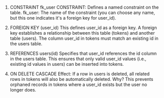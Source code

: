 1. CONSTRAINT fk_user
CONSTRAINT: Defines a named constraint on the table.
fk_user: The name of the constraint (you can choose any name, but this one indicates it's a foreign key for user_id).

2. FOREIGN KEY (user_id)
This defines user_id as a foreign key.
A foreign key establishes a relationship between this table (tokens) and another table (users).
The column user_id in tokens must match an existing id in the users table.

3. REFERENCES users(id)
Specifies that user_id references the id column in the users table.
This ensures that only valid user_id values (i.e., existing id values in users) can be inserted into tokens.

4. ON DELETE CASCADE
Effect: If a row in users is deleted, all related rows in tokens will also be automatically deleted.
Why? This prevents orphaned records in tokens where a user_id exists but the user no longer does.